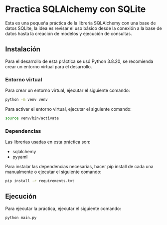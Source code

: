 # Practica SQLAlchemy con SQLite

Esta es una pequeña práctica de la librería SQLAlchemy con una base de datos SQLite, la idea es revisar el uso básico desde la conexión a la base de datos hasta la creación de modelos y ejecución de consultas.

## Instalación

Para el desarrollo de esta práctica se usó Python 3.8.20, se recomienda crear un entorno virtual para el desarrollo.

### Entorno virtual

Para crear un entorno virtual, ejecutar el siguiente comando:

```bash
python -m venv venv
```

Para activar el entorno virtual, ejecutar el siguiente comando:

```bash
source venv/bin/activate
```

### Dependencias

Las librerias usadas en esta práctica son:

- sqlalchemy
- pyyaml

Para instalar las dependencias necesarias, hacer pip install de cada una manualmente o ejecutar el siguiente comando:

```bash
pip install -r requirements.txt
```

## Ejecución

Para ejecutar la práctica, ejecutar el siguiente comando:

```bash
python main.py
```
